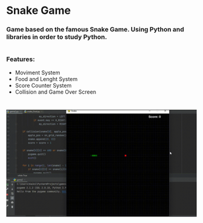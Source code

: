 # Snake Game
### Game based on the famous Snake Game. Using Python and libraries in order to study Python.
#
### Features:
* Moviment System
* Food and Lenght System
* Score Counter System
* Collision and Game Over Screen
#
![](https://github.com/Hanabusa7/Snake-Game/blob/main/GIF-SNAKE.gif)
